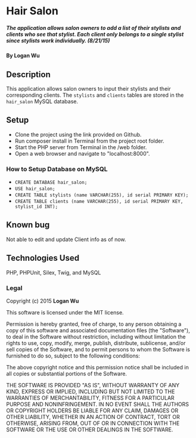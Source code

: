 # Hair Salon

##### The application allows salon owners to add a list of their stylists and clients who see that stylist. Each client only belongs to a single stylist since stylists work individually. (8/21/15)

#### By Logan Wu

## Description

This application allows salon owners to input their stylists and their corresponding clients. The ```stylists``` and ```clients``` tables are stored in the ```hair_salon``` MySQL database.

## Setup

* Clone the project using the link provided on Github.
* Run composer install in Terminal from the project root folder.
* Start the PHP server from Terminal in the /web folder.
* Open a web browser and navigate to "localhost:8000".

### How to Setup Database on MySQL

* ```CREATE DATABASE hair_salon;```
* ```USE hair_salon;```
* ```CREATE TABLE stylists (name VARCHAR(255), id serial PRIMARY KEY);```
* ```CREATE TABLE clients (name VARCHAR(255), id serial PRIMARY KEY, stylist_id INT);```

## Known bug
Not able to edit and update Client info as of now.

## Technologies Used

PHP, PHPUnit, Silex, Twig, and MySQL

### Legal

Copyright (c) 2015 **Logan Wu**

This software is licensed under the MIT license.

Permission is hereby granted, free of charge, to any person obtaining a copy
of this software and associated documentation files (the "Software"), to deal
in the Software without restriction, including without limitation the rights
to use, copy, modify, merge, publish, distribute, sublicense, and/or sell
copies of the Software, and to permit persons to whom the Software is
furnished to do so, subject to the following conditions:

The above copyright notice and this permission notice shall be included in
all copies or substantial portions of the Software.

THE SOFTWARE IS PROVIDED "AS IS", WITHOUT WARRANTY OF ANY KIND, EXPRESS OR
IMPLIED, INCLUDING BUT NOT LIMITED TO THE WARRANTIES OF MERCHANTABILITY,
FITNESS FOR A PARTICULAR PURPOSE AND NONINFRINGEMENT. IN NO EVENT SHALL THE
AUTHORS OR COPYRIGHT HOLDERS BE LIABLE FOR ANY CLAIM, DAMAGES OR OTHER
LIABILITY, WHETHER IN AN ACTION OF CONTRACT, TORT OR OTHERWISE, ARISING FROM,
OUT OF OR IN CONNECTION WITH THE SOFTWARE OR THE USE OR OTHER DEALINGS IN
THE SOFTWARE.
